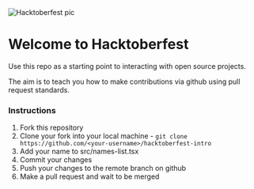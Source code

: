 <img src="https://media.dev.to/dynamic/image/width=1000,height=420,fit=cover,gravity=auto,format=auto/https%3A%2F%2Fdev-to-uploads.s3.amazonaws.com%2Fuploads%2Farticles%2Fg2d3pghl35bv6hw1itsu.png" alt="Hacktoberfest pic"/>

# Welcome to Hacktoberfest 
Use this repo as a starting point to interacting with open source projects.

The aim is to teach you how to make contributions via github using pull request standards.


### Instructions
1. Fork this repository
2. Clone your fork into your local machine - `git clone https://github.com/<your-username>/hacktoberfest-intro`
4. Add your name to src/names-list.tsx
5. Commit your changes
6. Push your changes to the remote branch on github
7. Make a pull request and wait to be merged
